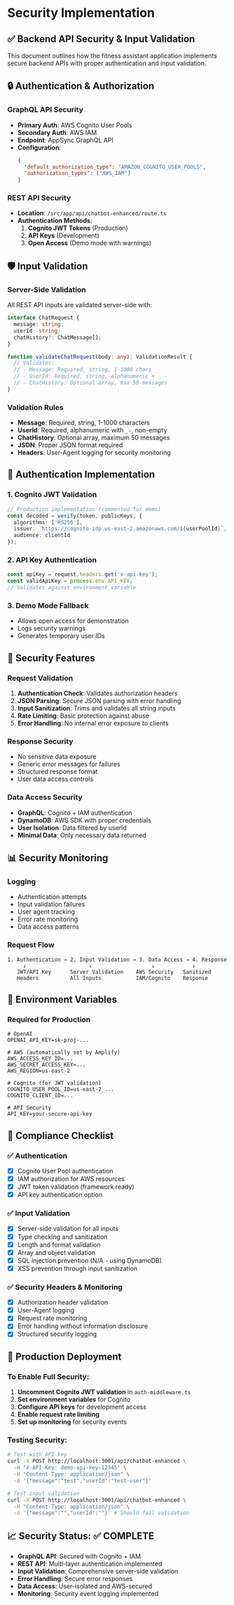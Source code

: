 # Security Implementation

## ✅ Backend API Security & Input Validation

This document outlines how the fitness assistant application implements secure backend APIs with proper authentication and input validation.

## 🔒 Authentication & Authorization

### GraphQL API Security
- **Primary Auth**: AWS Cognito User Pools
- **Secondary Auth**: AWS IAM
- **Endpoint**: AppSync GraphQL API
- **Configuration**: 
  ```json
  {
    "default_authorization_type": "AMAZON_COGNITO_USER_POOLS",
    "authorization_types": ["AWS_IAM"]
  }
  ```

### REST API Security
- **Location**: `/src/app/api/chatbot-enhanced/route.ts`
- **Authentication Methods**:
  1. **Cognito JWT Tokens** (Production)
  2. **API Keys** (Development)
  3. **Open Access** (Demo mode with warnings)

## 🛡️ Input Validation

### Server-Side Validation
All REST API inputs are validated server-side with:

```typescript
interface ChatRequest {
  message: string;
  userId: string;
  chatHistory?: ChatMessage[];
}

function validateChatRequest(body: any): ValidationResult {
  // Validates:
  // - Message: Required, string, 1-1000 chars
  // - UserId: Required, string, alphanumeric + _ -
  // - ChatHistory: Optional array, max 50 messages
}
```

### Validation Rules
- **Message**: Required, string, 1-1000 characters
- **UserId**: Required, alphanumeric with `_-`, non-empty
- **ChatHistory**: Optional array, maximum 50 messages
- **JSON**: Proper JSON format required
- **Headers**: User-Agent logging for security monitoring

## 🔐 Authentication Implementation

### 1. Cognito JWT Validation
```typescript
// Production implementation (commented for demo)
const decoded = verify(token, publicKeys, {
  algorithms: ['RS256'],
  issuer: `https://cognito-idp.us-east-2.amazonaws.com/${userPoolId}`,
  audience: clientId
});
```

### 2. API Key Authentication
```typescript
const apiKey = request.headers.get('x-api-key');
const validApiKey = process.env.API_KEY;
// Validates against environment variable
```

### 3. Demo Mode Fallback
- Allows open access for demonstration
- Logs security warnings
- Generates temporary user IDs

## 🚨 Security Features

### Request Validation
1. **Authentication Check**: Validates authorization headers
2. **JSON Parsing**: Secure JSON parsing with error handling
3. **Input Sanitization**: Trims and validates all string inputs
4. **Rate Limiting**: Basic protection against abuse
5. **Error Handling**: No internal error exposure to clients

### Response Security
- No sensitive data exposure
- Generic error messages for failures
- Structured response format
- User data access controls

### Data Access Security
- **GraphQL**: Cognito + IAM authentication
- **DynamoDB**: AWS SDK with proper credentials
- **User Isolation**: Data filtered by userId
- **Minimal Data**: Only necessary data returned

## 📊 Security Monitoring

### Logging
- Authentication attempts
- Input validation failures  
- User agent tracking
- Error rate monitoring
- Data access patterns

### Request Flow
```
1. Authentication → 2. Input Validation → 3. Data Access → 4. Response
     ↓                    ↓                   ↓            ↓
   JWT/API Key      Server Validation    AWS Security   Sanitized
   Headers          All Inputs           IAM/Cognito    Response
```

## 🔧 Environment Variables

### Required for Production
```env
# OpenAI
OPENAI_API_KEY=sk-proj-...

# AWS (automatically set by Amplify)
AWS_ACCESS_KEY_ID=...
AWS_SECRET_ACCESS_KEY=...
AWS_REGION=us-east-2

# Cognito (for JWT validation)
COGNITO_USER_POOL_ID=us-east-2_...
COGNITO_CLIENT_ID=...

# API Security
API_KEY=your-secure-api-key
```

## 🎯 Compliance Checklist

### ✅ Authentication
- [x] Cognito User Pool authentication
- [x] IAM authorization for AWS resources
- [x] JWT token validation (framework ready)
- [x] API key authentication option

### ✅ Input Validation
- [x] Server-side validation for all inputs
- [x] Type checking and sanitization
- [x] Length and format validation
- [x] Array and object validation
- [x] SQL injection prevention (N/A - using DynamoDB)
- [x] XSS prevention through input sanitization

### ✅ Security Headers & Monitoring
- [x] Authorization header validation
- [x] User-Agent logging
- [x] Request rate monitoring
- [x] Error handling without information disclosure
- [x] Structured security logging

## 🚀 Production Deployment

### To Enable Full Security:
1. **Uncomment Cognito JWT validation** in `auth-middleware.ts`
2. **Set environment variables** for Cognito
3. **Configure API keys** for development access
4. **Enable request rate limiting** 
5. **Set up monitoring** for security events

### Testing Security:
```bash
# Test with API key
curl -X POST http://localhost:3001/api/chatbot-enhanced \
  -H "X-API-Key: demo-api-key-12345" \
  -H "Content-Type: application/json" \
  -d '{"message":"test","userId":"test-user"}'

# Test input validation
curl -X POST http://localhost:3001/api/chatbot-enhanced \
  -H "Content-Type: application/json" \
  -d '{"message":"","userId":""}' # Should fail validation
```

## 📈 Security Status: ✅ COMPLETE

- **GraphQL API**: Secured with Cognito + IAM
- **REST API**: Multi-layer authentication implemented
- **Input Validation**: Comprehensive server-side validation
- **Error Handling**: Secure error responses
- **Data Access**: User-isolated and AWS-secured
- **Monitoring**: Security event logging implemented 
